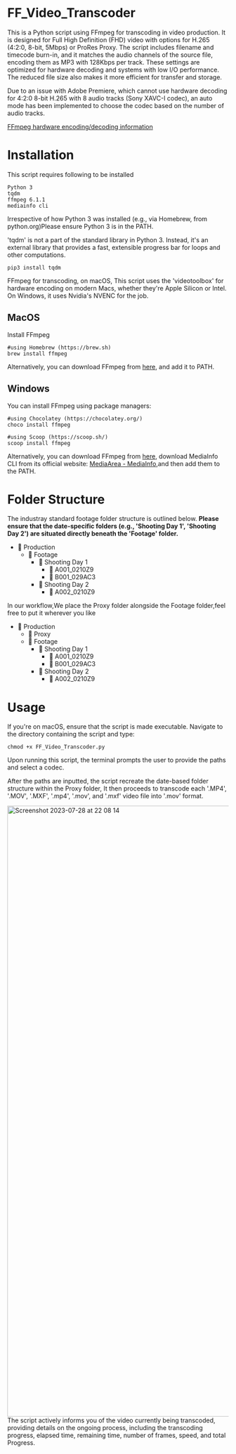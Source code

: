# FF_Video_Transcoder
This is a Python script using FFmpeg for transcoding in video production. It is designed for Full High Definition (FHD) video with options for H.265 (4:2:0, 8-bit, 5Mbps) or ProRes Proxy. The script includes filename and timecode burn-in, and it matches the audio channels of the source file, encoding them as MP3 with 128Kbps per track. These settings are optimized for hardware decoding and systems with low I/O performance. The reduced file size also makes it more efficient for transfer and storage.

Due to an issue with Adobe Premiere, which cannot use hardware decoding for 4:2:0 8-bit H.265 with 8 audio tracks (Sony XAVC-I codec), an auto mode has been implemented to choose the codec based on the number of audio tracks.

[FFmpeg hardware encoding/decoding information](https://trac.ffmpeg.org/wiki/HWAccelIntro)

# Installation
This script requires following to be installed

    Python 3
    tqdm
    ffmpeg 6.1.1
    mediainfo cli

Irrespective of how Python 3 was installed (e.g., via Homebrew, from python.org)Please ensure Python 3 is in the PATH.

'tqdm' is not a part of the standard library in Python 3. Instead, it's an external library that provides a fast, extensible progress bar for loops and other computations.

    pip3 install tqdm

FFmpeg for transcoding, on macOS, This script uses the 'videotoolbox' for hardware encoding on modern Macs, whether they're Apple Silicon or Intel. On Windows, it uses Nvidia's NVENC for the job.

## MacOS
Install FFmpeg 

    #using Homebrew (https://brew.sh)
    brew install ffmpeg
    
Alternatively, you can download FFmpeg from [here](https://ffmpeg.org/download.html#build-mac), and add it to PATH.

## Windows
You can install FFmpeg using package managers:

    #using Chocolatey (https://chocolatey.org/)
    choco install ffmpeg

    #using Scoop (https://scoop.sh/)
    scoop install ffmpeg

Alternatively, you can download FFmpeg from [here](https://ffmpeg.org/download.html#build-mac), download MediaInfo CLI from its official website: [MediaArea - MediaInfo](https://mediaarea.net/en/MediaInfo/Download/Windows),and then add them to the PATH.

# Folder Structure
The industray standard footage folder structure is outlined below. **Please ensure that the date-specific folders (e.g., 'Shooting Day 1', 'Shooting Day 2') are situated directly beneath the 'Footage' folder.**
- 📁 Production
  - 📁 Footage
    - 📁 Shooting Day 1
      - 📁 A001_0210Z9
      - 📁 B001_029AC3
    - 📁 Shooting Day 2
      - 📁 A002_0210Z9

  
In our workflow,We place the Proxy folder alongside the Footage folder,feel free to put it wherever you like
- 📁 Production
  - 📁 Proxy
  - 📁 Footage
    - 📁 Shooting Day 1
      - 📁 A001_0210Z9
      - 📁 B001_029AC3
    - 📁 Shooting Day 2
      - 📁 A002_0210Z9

# Usage

If you're on macOS, ensure that the script is made executable.
Navigate to the directory containing the script and type:

    chmod +x FF_Video_Transcoder.py
    
Upon running this script, the terminal prompts the user to provide the paths and select a codec.

After the paths are inputted, the script recreate the date-based folder structure within the Proxy folder, It then proceeds to transcode each '.MP4', '.MOV', '.MXF', '.mp4', '.mov', and '.mxf' video file into '.mov' format.

<img width="1392" alt="Screenshot 2023-07-28 at 22 08 14" src="https://github.com/UserProjekt/FF_Video_Transcoder/assets/78477492/05d306ce-f631-4fb6-a906-f8fc0fb974da">
The script actively informs you of the video currently being transcoded, providing details on the ongoing process, including the transcoding progress, elapsed time, remaining time, number of frames, speed, and total Progress.
